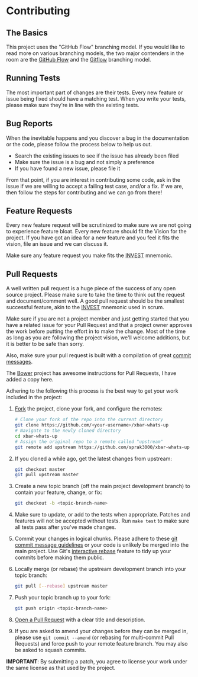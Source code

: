 # Contributing

## The Basics

This project uses the "GitHub Flow" branching model. If you would like to read more on various branching models,
the two major contenders in the room are the [GitHub Flow](http://scottchacon.com/2011/08/31/github-flow.html) and the
[Gitflow](http://nvie.com/posts/a-successful-git-branching-model/) branching model.

## Running Tests

The most important part of changes are their tests. Every new feature or issue being fixed should have a matching test.
When you write your tests, please make sure they're in line with the existing tests.

## Bug Reports

When the inevitable happens and you discover a bug in the documentation or the code, please follow the process below to
help us out.

- Search the existing issues to see if the issue has already been filed
- Make sure the issue is a bug and not simply a preference
- If you have found a new issue, please file it

From that point, if you are interest in contributing some code, ask in the issue if we are willing to accept a failing
test case, and/or a fix. If we are, then follow the steps for contributing and we can go from there!

## Feature Requests

Every new feature request will be scrutinized to make sure we are not going to experience feature bloat. Every new
feature should fit the Vision for the project. If you have got an idea for a new feature and you feel it fits the
vision, file an issue and we can discuss it.

Make sure any feature request you make fits the [INVEST](http://en.wikipedia.org/wiki/INVEST_(mnemonic)) mnemonic.

## Pull Requests

A well written pull request is a huge piece of the success of any open source project. Please make sure to take the
time to think out the request and document/comment well. A good pull request should be the smallest successful
feature, akin to the [INVEST](http://en.wikipedia.org/wiki/INVEST_(mnemonic)) mnemonic used in scrum.

Make sure if you are not a project member and just getting started that you have a related issue for your Pull Request
and that a project owner approves the work before putting the effort in to make the change. Most of the time as long as
you are following the project vision, we'll welcome additions, but it is better to be safe than sorry.

Also, make sure your pull request is built with a compilation of great
[commit messages](http://tbaggery.com/2008/04/19/a-note-about-git-commit-messages.html).

The [Bower](https://github.com/bower/bower/blob/master/CONTRIBUTING.md) project has awesome instructions for Pull
Requests, I have added a copy here.

Adhering to the following this process is the best way to get your work included in the project:

1. [Fork](http://help.github.com/fork-a-repo/) the project, clone your fork, and configure the remotes:

   ```bash
   # Clone your fork of the repo into the current directory
   git clone https://github.com/<your-username>/xbar-whats-up
   # Navigate to the newly cloned directory
   cd xbar-whats-up
   # Assign the original repo to a remote called "upstream"
   git remote add upstream https://github.com/sprak3000/xbar-whats-up
   ```

2. If you cloned a while ago, get the latest changes from upstream:

   ```bash
   git checkout master
   git pull upstream master
   ```

3. Create a new topic branch (off the main project development branch) to
   contain your feature, change, or fix:

   ```bash
   git checkout -b <topic-branch-name>
   ```

4. Make sure to update, or add to the tests when appropriate. Patches and features will not be accepted without tests.
   Run `make test` to make sure all tests pass after you've made changes.

5. Commit your changes in logical chunks. Please adhere to these [git commit message guidelines](http://tbaggery.com/2008/04/19/a-note-about-git-commit-messages.html)
   or your code is unlikely be merged into the main project. Use Git's
   [interactive rebase](https://help.github.com/articles/interactive-rebase)
   feature to tidy up your commits before making them public.

6. Locally merge (or rebase) the upstream development branch into your topic branch:

   ```bash
   git pull [--rebase] upstream master
   ```

7. Push your topic branch up to your fork:

   ```bash
   git push origin <topic-branch-name>
   ```

8. [Open a Pull Request](https://help.github.com/articles/using-pull-requests/)
   with a clear title and description.

9. If you are asked to amend your changes before they can be merged in, please
   use `git commit --amend` (or rebasing for multi-commit Pull Requests) and
   force push to your remote feature branch. You may also be asked to squash
   commits.

**IMPORTANT**: By submitting a patch, you agree to license your work under the same license as that used by the project.
